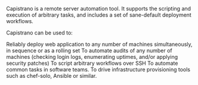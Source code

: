 Capistrano is a remote server automation tool.
It supports the scripting and execution of arbitrary tasks, and includes a set of sane-default deployment workflows.

Capistrano can be used to:

Reliably deploy web application to any number of machines simultaneously, in sequence or as a rolling set
To automate audits of any number of machines (checking login logs, enumerating uptimes, and/or applying security patches)
To script arbitrary workflows over SSH
To automate common tasks in software teams.
To drive infrastructure provisioning tools such as chef-solo, Ansible or similar.
